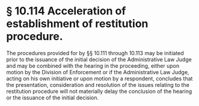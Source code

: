 # § 10.114   Acceleration of establishment of restitution procedure.

The procedures provided for by §§ 10.111 through 10.113 may be initiated prior to the issuance of the initial decision of the Administrative Law Judge and may be combined with the hearing in the proceeding, either upon motion by the Division of Enforcement or if the Administrative Law Judge, acting on his own initiative or upon motion by a respondent, concludes that the presentation, consideration and resolution of the issues relating to the restitution procedure will not materially delay the conclusion of the hearing or the issuance of the initial decision.




